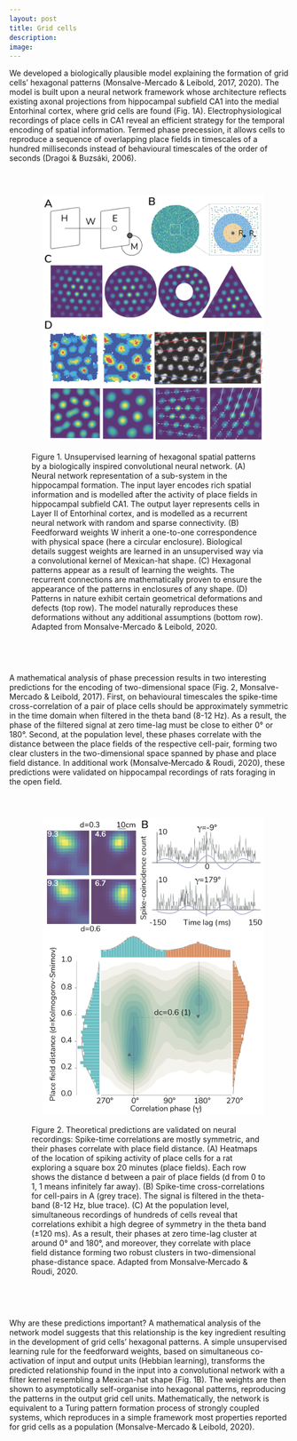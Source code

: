 ```yaml
---
layout: post
title: Grid cells
description:
image:
---
```


We developed a biologically plausible model explaining the formation of grid cells’ hexagonal patterns (Monsalve-Mercado & Leibold, 2017, 2020). The model is built upon a neural network framework whose architecture reflects existing axonal projections from hippocampal subfield CA1 into the medial Entorhinal cortex, where grid cells are found (Fig. 1A). Electrophysiological recordings of place cells in CA1 reveal an efficient strategy for the temporal encoding of spatial information. Termed phase precession, it allows cells to reproduce a sequence of overlapping place fields in timescales of a hundred milliseconds instead of behavioural timescales of the order of seconds (Dragoi & Buzsáki, 2006). 

<figure>
    <img src="./assets/images/gridcell1.png" alt="gc1" align="left" width="400" style="margin:20px 20px">
    <figcaption>
  <p style="margin-bottom:2cm;margin-top:1cm"> Figure 1. Unsupervised learning of hexagonal spatial patterns by a biologically inspired convolutional neural network. 
(A) Neural network representation of a sub-system in the hippocampal formation. The input layer encodes rich spatial information and is modelled after the activity of place fields in hippocampal subfield CA1. The output layer represents cells in Layer II of Entorhinal cortex, and is modelled as a recurrent neural network with random and sparse connectivity. (B) Feedforward weights W inherit a one-to-one correspondence with physical space (here a circular enclosure). Biological details suggest weights are learned in an unsupervised way via a convolutional kernel of Mexican-hat shape. (C) Hexagonal patterns appear as a result of learning the weights. The recurrent connections are mathematically proven to ensure the appearance of the patterns in enclosures of any shape. (D) Patterns in nature exhibit certain geometrical deformations and defects  (top row). The model naturally reproduces these deformations without any additional assumptions (bottom row).
      Adapted from Monsalve-Mercado & Leibold, 2020. </p>
        
  </figcaption>
</figure>

A mathematical analysis of phase precession results in two interesting predictions for the encoding of two-dimensional space (Fig. 2, Monsalve-Mercado & Leibold, 2017). First, on behavioural timescales the spike-time cross-correlation of a pair of place cells should be approximately symmetric in the time domain when filtered in the theta band (8-12 Hz). As a result, the phase of the filtered signal at zero time-lag must be close to either 0° or 180°. Second, at the population level, these phases correlate with the distance between the place fields of the respective cell-pair, forming two clear clusters in the two-dimensional space spanned by phase and place field distance. In additional work (Monsalve‐Mercado & Roudi, 2020), these predictions were validated on hippocampal recordings of rats foraging in the open field.

<figure>
    <img src="./assets/images/gridcell2.png" alt="gc2" align="left" width="400" style="margin:20px 20px">
    <figcaption >
<p style="margin-bottom:2cm;margin-top:1cm"> Figure 2. Theoretical predictions are validated on neural recordings: Spike-time correlations are mostly symmetric, and their phases correlate with place field distance. 
(A) Heatmaps of the location of spiking activity of place cells for a rat exploring a square box 20 minutes (place fields). Each row shows the distance d between a pair of place fields (d from 0 to 1, 1 means infinitely far away). (B) Spike-time cross-correlations for cell-pairs in A (grey trace). The signal is filtered in the theta-band (8-12 Hz, blue trace). (C) At the population level, simultaneous recordings of hundreds of cells reveal that correlations exhibit a high degree of symmetry in the theta band (±120 ms). As a result, their phases at zero time-lag cluster at around 0° and 180°, and moreover, they correlate with place field distance forming two robust clusters in two-dimensional phase-distance space. 
    Adapted from Monsalve‐Mercado & Roudi, 2020. </p>
        
  </figcaption>
</figure>

Why are these predictions important? A mathematical analysis of the network model suggests that this relationship is the key ingredient resulting in the development of grid cells’ hexagonal patterns. A simple unsupervised learning rule for the feedforward weights, based on simultaneous co-activation of input and output units (Hebbian learning), transforms the predicted relationship found in the input into a convolutional network with a filter kernel resembling a Mexican-hat shape (Fig. 1B). The weights are then shown to asymptotically self-organise into hexagonal patterns, reproducing the patterns in the output grid cell units. Mathematically, the network is equivalent to a Turing pattern formation process of strongly coupled systems, which reproduces in a simple framework most properties reported for grid cells as a population (Monsalve-Mercado & Leibold, 2020).
